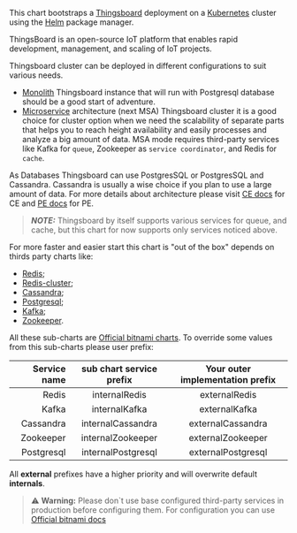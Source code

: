 This chart bootstraps a [Thingsboard](https://thingsboard.io/) deployment on a [Kubernetes](https://kubernetes.io/) cluster using the [Helm](https://helm.sh/) package manager.

ThingsBoard is an open-source IoT platform that enables rapid development, management, and scaling of IoT projects.

Thingsboard cluster can be deployed in different configurations to suit various needs.
- [Monolith](https://thingsboard.io/docs/reference/monolithic/) Thingsboard instance that will run with Postgresql database should be a good start of adventure.
- [Microservice](https://thingsboard.io/docs/reference/msa/) architecture (next MSA) Thingsboard cluster it is a good choice for cluster option when we need the scalability of
  separate parts that helps you to reach height availability and easily processes and analyze a big amount of data.
  MSA mode requires third-party services like Kafka for `queue`, Zookeeper as `service coordinator`, and Redis for `cache`.

As Databases Thingsboard can use PostgresSQL or PostgresSQL and Cassandra. Cassandra is usually a wise choice if you plan to use
a large amount of data. For more details about architecture please visit [CE docs](https://thingsboard.io/docs/reference/) for CE and [PE docs](https://thingsboard.io/docs/pe/reference/) for PE.


> **_NOTE:_**  Thingsboard by itself supports various services for queue, and cache, but this chart for now supports only services noticed above.


For more faster and easier start this chart is "out of the box" depends on thirds party charts like:
- [Redis](https://artifacthub.io/packages/helm/bitnami/redis);
- [Redis-cluster](https://artifacthub.io/packages/helm/bitnami/redis-cluster);
- [Cassandra](https://artifacthub.io/packages/helm/bitnami/cassandra);
- [Postgresql](https://artifacthub.io/packages/helm/bitnami/postgresql);
- [Kafka](https://artifacthub.io/packages/helm/bitnami/kafka);
- [Zookeeper](https://artifacthub.io/packages/helm/bitnami/zookeeper).

All these sub-charts are [Official bitnami charts](https://bitnami.com/). To override some values from this sub-charts please user prefix:

| Service name | sub chart service prefix | Your outer implementation prefix |
|-------------:|:------------------------:|:--------------------------------:|
|        Redis |      internalRedis       |          externalRedis           |
|        Kafka |      internalKafka       |          externalKafka           |
|    Cassandra |    internalCassandra     |        externalCassandra         |
|    Zookeeper |    internalZookeeper     |        externalZookeeper         |
|   Postgresql |    internalPostgresql    |        externalPostgresql        |


All **external** prefixes have a higher priority and will overwrite default **internals**.



> :warning: **Warning:**  Please don`t use base configured third-party services in production before configuring them.
> For configuration you can use [Official bitnami docs](https://bitnami.com/)

